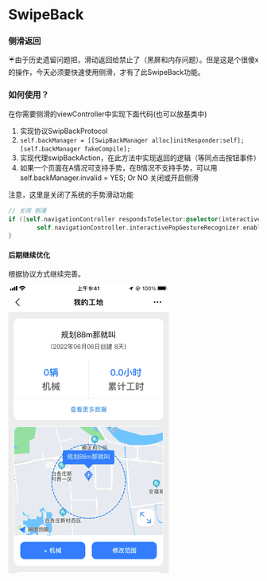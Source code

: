 # SwipeBack
### 侧滑返回

☔由于历史遗留问题把，滑动返回给禁止了（黑屏和内存问题）。但是这是个很傻x的操作，今天必须要快速使用侧滑，才有了此SwipeBack功能。



### 如何使用？

在你需要侧滑的viewController中实现下面代码(也可以放基类中)

1. 实现协议SwipBackProtocol
2. `self.backManager = [[SwipBackManager alloc]initResponder:self];         [self.backManager fakeCompile];`
3. 实现代理swipBackAction，在此方法中实现返回的逻辑（等同点击按钮事件）
4. 如果一个页面在A情况可支持手势，在B情况不支持手势，可以用self.backManager.invalid = YES; Or NO 关闭或开启侧滑

注意，这里是关闭了系统的手势滑动功能

```objective-c
// 关闭 侧滑
if ([self.navigationController respondsToSelector:@selector(interactivePopGestureRecognizer)]) {
		self.navigationController.interactivePopGestureRecognizer.enabled = NO;
}
```



#### 后期继续优化

根据协议方式继续完善。



![swipeBack](/swipeBack.gif)

